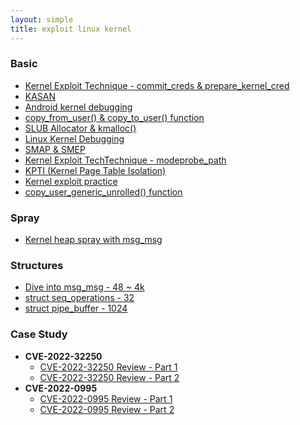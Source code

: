 ```yaml
---
layout: simple
title: exploit linux kernel
---
```





### Basic

- [Kernel Exploit Technique - commit_creds & prepare_kernel_cred](/study/linux_kernel/basic/commit_prepare_creds)
- [KASAN](/study/linux_kernel/basic/KASAN)
- [Android kernel debugging](/study/linux_kernel/basic/android_kernel_debugging)
- [copy_from_user() & copy_to_user() function](/study/linux_kernel/basic/copy_from_user)
- [SLUB Allocator & kmalloc()](/study/linux_kernel/basic/slub_allocator_kmalloc)
- [Linux Kernel Debugging](/study/linux_kernel/basic/linux_kernel_debuging)
- [SMAP & SMEP](/study/linux_kernel/basic/smap_smep)
- [Kernel Exploit TechTechnique - modeprobe_path](/study/linux_kernel/basic/modprobe_path)
- [KPTI (Kernel Page Table Isolation)](/study/linux_kernel/basic/kpti_trampoline)
- [Kernel exploit practice](/study/linux_kernel/basic/kernel_exploit_practice)
- [copy_user_generic_unrolled() function](/study/linux_kernel/basic/copy_user_generic_unrolled)

### Spray

- [Kernel heap spray with msg_msg](/study/linux_kernel/spray/heap_spray_with_msg_msg)

### Structures

- [Dive into msg_msg - 48 ~ 4k](/study/linux_kernel/structures/dive_in_to_msg_msg)
- [struct seq_operations - 32](/study/linux_kernel/structures/seq_operations)
- [struct pipe_buffer - 1024](/study/linux_kernel/structures/pipe_buffer)

### Case Study

- **CVE-2022-32250**
    - [CVE-2022-32250 Review - Part 1](/study/linux_kernel/case_study/cve_2022_32250)
    - [CVE-2022-32250 Review - Part 2](/study/linux_kernel/case_study/cve_2022_32250_part2)
- **CVE-2022-0995**
    - [CVE-2022-0995 Review - Part 1](/study/linux_kernel/case_study/cve_2022_0995)
    - [CVE-2022-0995 Review - Part 2](/study/linux_kernel/case_study/cve_2022_0995_part2)

